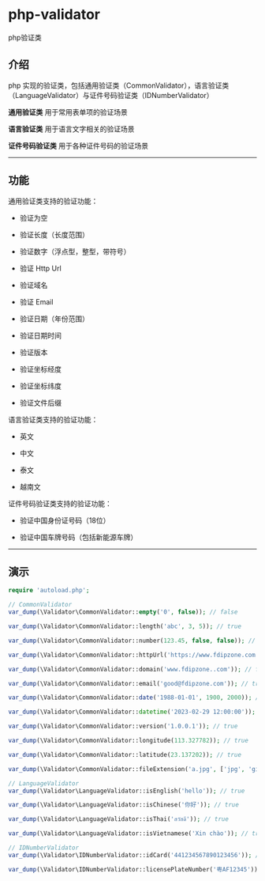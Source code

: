 # php-validator

php验证类

## 介绍

php 实现的验证类，包括通用验证类（CommonValidator），语言验证类（LanguageValidator）与证件号码验证类（IDNumberValidator）

**通用验证类** 用于常用表单项的验证场景

**语言验证类** 用于语言文字相关的验证场景

**证件号码验证类** 用于各种证件号码的验证场景

---

## 功能

通用验证类支持的验证功能：

- 验证为空

- 验证长度（长度范围）

- 验证数字（浮点型，整型，带符号）

- 验证 Http Url

- 验证域名

- 验证 Email

- 验证日期（年份范围）

- 验证日期时间

- 验证版本

- 验证坐标经度

- 验证坐标纬度

- 验证文件后缀

语言验证类支持的验证功能：

- 英文

- 中文

- 泰文

- 越南文

证件号码验证类支持的验证功能：

- 验证中国身份证号码（18位）

- 验证中国车牌号码（包括新能源车牌）

---

## 演示

```php
require 'autoload.php';

// CommonValidator
var_dump(\Validator\CommonValidator::empty('0', false)); // false

var_dump(\Validator\CommonValidator::length('abc', 3, 5)); // true

var_dump(\Validator\CommonValidator::number(123.45, false, false)); // false

var_dump(\Validator\CommonValidator::httpUrl('https://www.fdipzone.com')); // true

var_dump(\Validator\CommonValidator::domain('www.fdipzone..com')); // false

var_dump(\Validator\CommonValidator::email('good@fdipzone.com')); // true

var_dump(\Validator\CommonValidator::date('1988-01-01', 1900, 2000)); // true

var_dump(\Validator\CommonValidator::datetime('2023-02-29 12:00:00')); // false

var_dump(\Validator\CommonValidator::version('1.0.0.1')); // true

var_dump(\Validator\CommonValidator::longitude(113.327782)); // true

var_dump(\Validator\CommonValidator::latitude(23.137202)); // true

var_dump(\Validator\CommonValidator::fileExtension('a.jpg', ['jpg', 'gif', 'png'])); // true

// LanguageValidator
var_dump(\Validator\LanguageValidator::isEnglish('hello')); // true

var_dump(\Validator\LanguageValidator::isChinese('你好')); // true

var_dump(\Validator\LanguageValidator::isThai('สวัสดี')); // true

var_dump(\Validator\LanguageValidator::isVietnamese('Xin chào')); // true

// IDNumberValidator
var_dump(\Validator\IDNumberValidator::idCard('441234567890123456')); // false

var_dump(\Validator\IDNumberValidator::licensePlateNumber('粤AF12345')); // true
```
